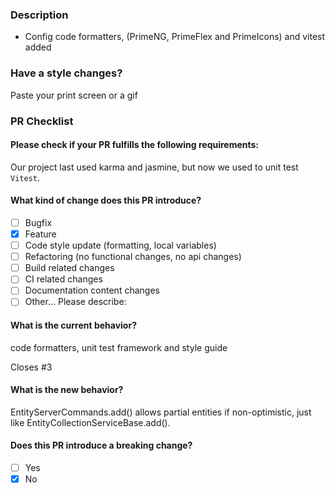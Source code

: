 ### Description

- Config code formatters, (PrimeNG, PrimeFlex and PrimeIcons) and vitest added

### Have a style changes?

Paste your print screen or a gif

### PR Checklist

#### Please check if your PR fulfills the following requirements:

Our project last used karma and jasmine, but now we used to unit test `Vitest`.

#### What kind of change does this PR introduce?

- [ ] Bugfix
- [x] Feature
- [ ] Code style update (formatting, local variables)
- [ ] Refactoring (no functional changes, no api changes)
- [ ] Build related changes
- [ ] CI related changes
- [ ] Documentation content changes
- [ ] Other... Please describe:

#### What is the current behavior?

code formatters, unit test framework and style guide

Closes #3

#### What is the new behavior?

EntityServerCommands.add() allows partial entities if non-optimistic, just like EntityCollectionServiceBase.add().

#### Does this PR introduce a breaking change?

- [ ] Yes
- [x] No
